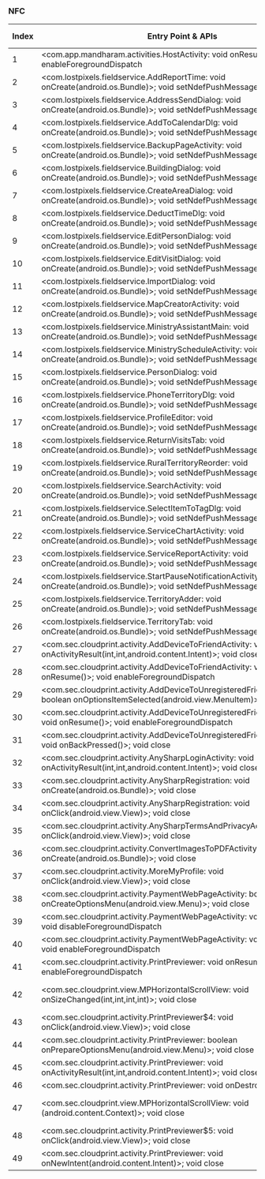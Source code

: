 ### NFC
| Index | Entry Point & APIs | Screen shot | Resource id | Label |
| ------------- | ------------- | ------------- |-------------|-------------|
| 1 | <com.app.mandharam.activities.HostActivity: void onResume()>; void enableForegroundDispatch | ![](D:\COSMOS\output\py\Play_win8\Productivity\com.app.mandharam\com.app.mandharam.activities.HostActivity.png) |  | F |
| 2 | <com.lostpixels.fieldservice.AddReportTime: void onCreate(android.os.Bundle)>; void setNdefPushMessage | ![](D:\COSMOS\output\py\Play_win8\Productivity\com.lostpixels.fieldservice\com.lostpixels.fieldservice.AddReportTime.png) |  | F |
| 3 | <com.lostpixels.fieldservice.AddressSendDialog: void onCreate(android.os.Bundle)>; void setNdefPushMessageCallback | ![](D:\COSMOS\output\py\Play_win8\Productivity\com.lostpixels.fieldservice\com.lostpixels.fieldservice.AddressSendDialog.png) |  | F |
| 4 | <com.lostpixels.fieldservice.AddToCalendarDlg: void onCreate(android.os.Bundle)>; void setNdefPushMessage | ![](D:\COSMOS\output\py\Play_win8\Productivity\com.lostpixels.fieldservice\com.lostpixels.fieldservice.AddToCalendarDlg.png) |  | F |
| 5 | <com.lostpixels.fieldservice.BackupPageActivity: void onCreate(android.os.Bundle)>; void setNdefPushMessage | ![](D:\COSMOS\output\py\Play_win8\Productivity\com.lostpixels.fieldservice\com.lostpixels.fieldservice.BackupPageActivity.png) |  | F |
| 6 | <com.lostpixels.fieldservice.BuildingDialog: void onCreate(android.os.Bundle)>; void setNdefPushMessage | ![](D:\COSMOS\output\py\Play_win8\Productivity\com.lostpixels.fieldservice\com.lostpixels.fieldservice.BuildingDialog.png) |  | F |
| 7 | <com.lostpixels.fieldservice.CreateAreaDialog: void onCreate(android.os.Bundle)>; void setNdefPushMessage | ![](D:\COSMOS\output\py\Play_win8\Productivity\com.lostpixels.fieldservice\com.lostpixels.fieldservice.CreateAreaDialog.png) |  | F |
| 8 | <com.lostpixels.fieldservice.DeductTimeDlg: void onCreate(android.os.Bundle)>; void setNdefPushMessage | ![](D:\COSMOS\output\py\Play_win8\Productivity\com.lostpixels.fieldservice\com.lostpixels.fieldservice.DeductTimeDlg.png) |  | F |
| 9 | <com.lostpixels.fieldservice.EditPersonDialog: void onCreate(android.os.Bundle)>; void setNdefPushMessage | ![](D:\COSMOS\output\py\Play_win8\Productivity\com.lostpixels.fieldservice\com.lostpixels.fieldservice.EditPersonDialog.png) |  | F |
| 10 | <com.lostpixels.fieldservice.EditVisitDialog: void onCreate(android.os.Bundle)>; void setNdefPushMessage | ![](D:\COSMOS\output\py\Play_win8\Productivity\com.lostpixels.fieldservice\com.lostpixels.fieldservice.EditVisitDialog.png) |  | F |
| 11 | <com.lostpixels.fieldservice.ImportDialog: void onCreate(android.os.Bundle)>; void setNdefPushMessage | ![](D:\COSMOS\output\py\Play_win8\Productivity\com.lostpixels.fieldservice\com.lostpixels.fieldservice.ImportDialog.png) |  | F |
| 12 | <com.lostpixels.fieldservice.MapCreatorActivity: void onCreate(android.os.Bundle)>; void setNdefPushMessage | ![](D:\COSMOS\output\py\Play_win8\Productivity\com.lostpixels.fieldservice\com.lostpixels.fieldservice.MapCreatorActivity.png) |  | F |
| 13 | <com.lostpixels.fieldservice.MinistryAssistantMain: void onCreate(android.os.Bundle)>; void setNdefPushMessage | ![](D:\COSMOS\output\py\Play_win8\Productivity\com.lostpixels.fieldservice\com.lostpixels.fieldservice.MinistryAssistantMain.png) |  | F |
| 14 | <com.lostpixels.fieldservice.MinistryScheduleActivity: void onCreate(android.os.Bundle)>; void setNdefPushMessage | ![](D:\COSMOS\output\py\Play_win8\Productivity\com.lostpixels.fieldservice\com.lostpixels.fieldservice.MinistryScheduleActivity.png) |  | F |
| 15 | <com.lostpixels.fieldservice.PersonDialog: void onCreate(android.os.Bundle)>; void setNdefPushMessageCallback | ![](D:\COSMOS\output\py\Play_win8\Productivity\com.lostpixels.fieldservice\com.lostpixels.fieldservice.PersonDialog.png) |  | F |
| 16 | <com.lostpixels.fieldservice.PhoneTerritoryDlg: void onCreate(android.os.Bundle)>; void setNdefPushMessage | ![](D:\COSMOS\output\py\Play_win8\Productivity\com.lostpixels.fieldservice\com.lostpixels.fieldservice.PhoneTerritoryDlg.png) |  | F |
| 17 | <com.lostpixels.fieldservice.ProfileEditor: void onCreate(android.os.Bundle)>; void setNdefPushMessage | ![](D:\COSMOS\output\py\Play_win8\Productivity\com.lostpixels.fieldservice\com.lostpixels.fieldservice.ProfileEditor.png) |  | F |
| 18 | <com.lostpixels.fieldservice.ReturnVisitsTab: void onCreate(android.os.Bundle)>; void setNdefPushMessage | ![](D:\COSMOS\output\py\Play_win8\Productivity\com.lostpixels.fieldservice\com.lostpixels.fieldservice.ReturnVisitsTab.png) |  | F |
| 19 | <com.lostpixels.fieldservice.RuralTerritoryReorder: void onCreate(android.os.Bundle)>; void setNdefPushMessage | ![](D:\COSMOS\output\py\Play_win8\Productivity\com.lostpixels.fieldservice\com.lostpixels.fieldservice.RuralTerritoryReorder.png) |  | F |
| 20 | <com.lostpixels.fieldservice.SearchActivity: void onCreate(android.os.Bundle)>; void setNdefPushMessage | ![](D:\COSMOS\output\py\Play_win8\Productivity\com.lostpixels.fieldservice\com.lostpixels.fieldservice.SearchActivity.png) |  | F |
| 21 | <com.lostpixels.fieldservice.SelectItemToTagDlg: void onCreate(android.os.Bundle)>; void setNdefPushMessage | ![](D:\COSMOS\output\py\Play_win8\Productivity\com.lostpixels.fieldservice\com.lostpixels.fieldservice.SelectItemToTagDlg.png) |  | F |
| 22 | <com.lostpixels.fieldservice.ServiceChartActivity: void onCreate(android.os.Bundle)>; void setNdefPushMessage | ![](D:\COSMOS\output\py\Play_win8\Productivity\com.lostpixels.fieldservice\com.lostpixels.fieldservice.ServiceChartActivity.png) |  | F |
| 23 | <com.lostpixels.fieldservice.ServiceReportActivity: void onCreate(android.os.Bundle)>; void setNdefPushMessage | ![](D:\COSMOS\output\py\Play_win8\Productivity\com.lostpixels.fieldservice\com.lostpixels.fieldservice.ServiceReportActivity.png) |  | F |
| 24 | <com.lostpixels.fieldservice.StartPauseNotificationActivity: void onCreate(android.os.Bundle)>; void setNdefPushMessage | ![](D:\COSMOS\output\py\Play_win8\Productivity\com.lostpixels.fieldservice\com.lostpixels.fieldservice.StartPauseNotificationActivity.png) |  | F |
| 25 | <com.lostpixels.fieldservice.TerritoryAdder: void onCreate(android.os.Bundle)>; void setNdefPushMessage | ![](D:\COSMOS\output\py\Play_win8\Productivity\com.lostpixels.fieldservice\com.lostpixels.fieldservice.TerritoryAdder.png) |  | F |
| 26 | <com.lostpixels.fieldservice.TerritoryTab: void onCreate(android.os.Bundle)>; void setNdefPushMessage | ![](D:\COSMOS\output\py\Play_win8\Productivity\com.lostpixels.fieldservice\com.lostpixels.fieldservice.TerritoryTab.png) |  | F |
| 27 | <com.sec.cloudprint.activity.AddDeviceToFriendActivity: void onActivityResult(int,int,android.content.Intent)>; void close | ![](D:\COSMOS\output\py\Play_win8\Productivity\com.sec.cloudprint\com.sec.cloudprint.activity.AddDeviceToFriendActivity.png) |  | F |
| 28 | <com.sec.cloudprint.activity.AddDeviceToFriendActivity: void onResume()>; void enableForegroundDispatch | ![](D:\COSMOS\output\py\Play_win8\Productivity\com.sec.cloudprint\com.sec.cloudprint.activity.AddDeviceToFriendActivity.png) |  | F |
| 29 | <com.sec.cloudprint.activity.AddDeviceToUnregisteredFriendPhoneActivity: boolean onOptionsItemSelected(android.view.MenuItem)>; void close | ![](D:\COSMOS\output\py\Play_win8\Productivity\com.sec.cloudprint\com.sec.cloudprint.activity.AddDeviceToUnregisteredFriendPhoneActivity.png) |  | F |
| 30 | <com.sec.cloudprint.activity.AddDeviceToUnregisteredFriendPhoneActivity: void onResume()>; void enableForegroundDispatch | ![](D:\COSMOS\output\py\Play_win8\Productivity\com.sec.cloudprint\com.sec.cloudprint.activity.AddDeviceToUnregisteredFriendPhoneActivity.png) |  | F |
| 31 | <com.sec.cloudprint.activity.AddDeviceToUnregisteredFriendPhoneActivity: void onBackPressed()>; void close | ![](D:\COSMOS\output\py\Play_win8\Productivity\com.sec.cloudprint\com.sec.cloudprint.activity.AddDeviceToUnregisteredFriendPhoneActivity.png) |  | F |
| 32 | <com.sec.cloudprint.activity.AnySharpLoginActivity: void onActivityResult(int,int,android.content.Intent)>; void close | ![](D:\COSMOS\output\py\Play_win8\Productivity\com.sec.cloudprint\com.sec.cloudprint.activity.AnySharpLoginActivity.png) |  | F |
| 33 | <com.sec.cloudprint.activity.AnySharpRegistration: void onCreate(android.os.Bundle)>; void close | ![](D:\COSMOS\output\py\Play_win8\Productivity\com.sec.cloudprint\com.sec.cloudprint.activity.AnySharpRegistration.png) |  | F |
| 34 | <com.sec.cloudprint.activity.AnySharpRegistration: void onClick(android.view.View)>; void close | ![](D:\COSMOS\output\py\Play_win8\Productivity\com.sec.cloudprint\com.sec.cloudprint.activity.AnySharpRegistration.png) |  | F |
| 35 | <com.sec.cloudprint.activity.AnySharpTermsAndPrivacyActivity$3: void onClick(android.view.View)>; void close | ![](D:\COSMOS\output\py\Play_win8\Productivity\com.sec.cloudprint\com.sec.cloudprint.activity.AnySharpTermsAndPrivacyActivity.png) |  | F |
| 36 | <com.sec.cloudprint.activity.ConvertImagesToPDFActivity: void onCreate(android.os.Bundle)>; void close | ![](D:\COSMOS\output\py\Play_win8\Productivity\com.sec.cloudprint\com.sec.cloudprint.activity.ConvertImagesToPDFActivity.png) |  | F |
| 37 | <com.sec.cloudprint.activity.MoreMyProfile: void onClick(android.view.View)>; void close | ![](D:\COSMOS\output\py\Play_win8\Productivity\com.sec.cloudprint\com.sec.cloudprint.activity.MoreMyProfile.png) |  | F |
| 38 | <com.sec.cloudprint.activity.PaymentWebPageActivity: boolean onCreateOptionsMenu(android.view.Menu)>; void close | ![](D:\COSMOS\output\py\Play_win8\Productivity\com.sec.cloudprint\com.sec.cloudprint.activity.PaymentWebPageActivity.png) |  | F |
| 39 | <com.sec.cloudprint.activity.PaymentWebPageActivity: void onPause()>; void disableForegroundDispatch | ![](D:\COSMOS\output\py\Play_win8\Productivity\com.sec.cloudprint\com.sec.cloudprint.activity.PaymentWebPageActivity.png) |  | F |
| 40 | <com.sec.cloudprint.activity.PaymentWebPageActivity: void onResume()>; void enableForegroundDispatch | ![](D:\COSMOS\output\py\Play_win8\Productivity\com.sec.cloudprint\com.sec.cloudprint.activity.PaymentWebPageActivity.png) |  | F |
| 41 | <com.sec.cloudprint.activity.PrintPreviewer: void onResume()>; void enableForegroundDispatch | ![](D:\COSMOS\output\py\Play_win8\Productivity\com.sec.cloudprint\com.sec.cloudprint.activity.PrintPreviewer.png) |  | F |
| 42 | <com.sec.cloudprint.view.MPHorizontalScrollView: void onSizeChanged(int,int,int,int)>; void close | ![](D:\COSMOS\output\py\Play_win8\Productivity\com.sec.cloudprint\com.sec.cloudprint.activity.PrintPreviewer.png) | {'2131493239': <sensitive_component.SensitiveComponent.SensitiveView object at 0x0000026B8C7E1710>} | F |
| 43 | <com.sec.cloudprint.activity.PrintPreviewer$4: void onClick(android.view.View)>; void close | ![](D:\COSMOS\output\py\Play_win8\Productivity\com.sec.cloudprint\com.sec.cloudprint.activity.PrintPreviewer.png) |  | F |
| 44 | <com.sec.cloudprint.activity.PrintPreviewer: boolean onPrepareOptionsMenu(android.view.Menu)>; void close | ![](D:\COSMOS\output\py\Play_win8\Productivity\com.sec.cloudprint\com.sec.cloudprint.activity.PrintPreviewer.png) |  | F |
| 45 | <com.sec.cloudprint.activity.PrintPreviewer: void onActivityResult(int,int,android.content.Intent)>; void close | ![](D:\COSMOS\output\py\Play_win8\Productivity\com.sec.cloudprint\com.sec.cloudprint.activity.PrintPreviewer.png) |  | F |
| 46 | <com.sec.cloudprint.activity.PrintPreviewer: void onDestroy()>; void close | ![](D:\COSMOS\output\py\Play_win8\Productivity\com.sec.cloudprint\com.sec.cloudprint.activity.PrintPreviewer.png) |  | F |
| 47 | <com.sec.cloudprint.view.MPHorizontalScrollView: void <init>(android.content.Context)>; void close | ![](D:\COSMOS\output\py\Play_win8\Productivity\com.sec.cloudprint\com.sec.cloudprint.activity.PrintPreviewer.png) | {'2131493239': <sensitive_component.SensitiveComponent.SensitiveView object at 0x0000026B8C7E1048>} | F |
| 48 | <com.sec.cloudprint.activity.PrintPreviewer$5: void onClick(android.view.View)>; void close | ![](D:\COSMOS\output\py\Play_win8\Productivity\com.sec.cloudprint\com.sec.cloudprint.activity.PrintPreviewer.png) |  | F |
| 49 | <com.sec.cloudprint.activity.PrintPreviewer: void onNewIntent(android.content.Intent)>; void close | ![](D:\COSMOS\output\py\Play_win8\Productivity\com.sec.cloudprint\com.sec.cloudprint.activity.PrintPreviewer.png) |  | F |
